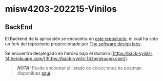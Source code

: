 # misw4203-202215-Vinilos

## BackEnd
El Backend de la aplicación se encuentra en [este repositorio](https://github.com/jeysonvr/BackVynils/tree/heroku-integration), el cual ha sido un fork del repositorio proporcionado por [The software design labs](https://github.com/TheSoftwareDesignLab/BackVynils/tree/heroku-integration).

Se encuentra desplegado en heroku bajo el dominio [https://back-vynils-14.herokuapp.com/](https://back-vynils-14.herokuapp.com/).
> **_NOTA:_** Puede encontrar el listado de colecciones de postman disponibles [aquí](https://github.com/jeysonvr/BackVynils/tree/heroku-integration/collections).
